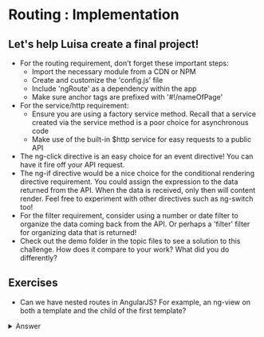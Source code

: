 # Routing : Implementation

## Let's help Luisa create a final project!

- For the routing requirement, don't forget these important steps:
  - Import the necessary module from a CDN or NPM
  - Create and customize the 'config.js' file
  - Include 'ngRoute' as a dependency within the app
  - Make sure anchor tags are prefixed with '#!/nameOfPage'
- For the service/http requirement:
  - Ensure you are using a factory service method. Recall that a service created via the service method is a poor choice for asynchronous code
  - Make use of the built-in $http service for easy requests to a public API
- The ng-click directive is an easy choice for an event directive! You can have it fire off your API request.
- The ng-if directive would be a nice choice for the conditional rendering directive requirement. You could assign the expression to the data returned from the API. When the data is received, only then will content render. Feel free to experiment with other directives such as ng-switch too!
- For the filter requirement, consider using a number or date filter to organize the data coming back from the API. Or perhaps a 'filter' filter for organizing data that is returned!
- Check out the demo folder in the topic files to see a solution to this challenge. How does it compare to your work? What did you do differently?

## Exercises

- Can we have nested routes in AngularJS? For example, an ng-view on both a template and the child of the first template?

<details><summary>Answer</summary>
Yes! There is nothing stopping us from creating nested routes within our 'config.js'. Larger apps such as these can be unwieldy however. Some community solutions, such as UI-Router have attempted to address this.
</details>